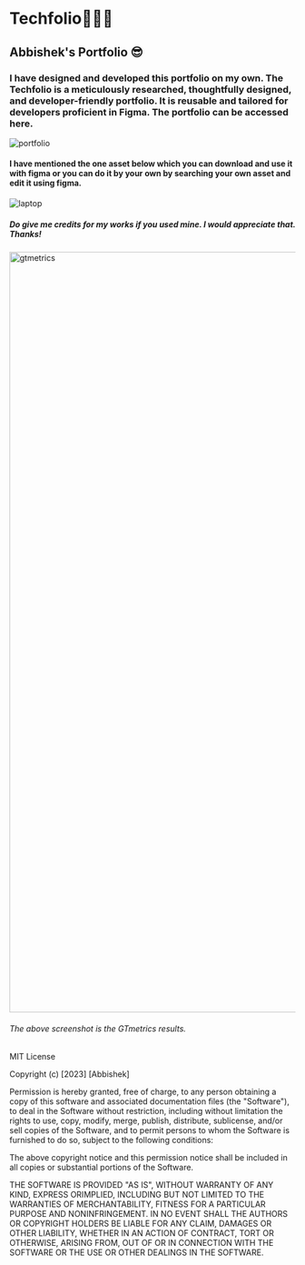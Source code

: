 # Techfolio🧑🏻‍💻
## Abbishek's Portfolio 😎

### I have designed and developed this portfolio on my own. The Techfolio is a meticulously researched, thoughtfully designed, and developer-friendly portfolio. It is reusable and tailored for developers proficient in Figma. The portfolio can be accessed here.

![portfolio](https://user-images.githubusercontent.com/98374007/235634772-96782b29-35bf-46be-b870-eb0b0dac333d.png)


#### I have mentioned the one asset below which you can download and use it with figma or you can do it by your own by searching your own asset and edit it using figma.
![laptop](https://user-images.githubusercontent.com/98374007/235636235-b5d90a23-b0f5-4064-9f2f-d9f17beec51a.svg)

##### Do give me credits for my works if you used mine. I would appreciate that. Thanks!

<img width="1339" alt="gtmetrics" src="https://user-images.githubusercontent.com/98374007/235640237-fb3da03f-8e0f-448f-9db2-6d5c69f12abf.png">

###### The above screenshot is the GTmetrics results.
MIT License

Copyright (c) [2023] [Abbishek]

Permission is hereby granted, free of charge, to any person obtaining a copy of this software and associated documentation files (the "Software"), to deal in the Software without restriction, including without limitation the rights to use, copy, modify, merge, publish, distribute, sublicense, and/or sell copies of the Software, and to permit persons to whom the Software is furnished to do so, subject to the following conditions:

The above copyright notice and this permission notice shall be included in all copies or substantial portions of the Software.

THE SOFTWARE IS PROVIDED "AS IS", WITHOUT WARRANTY OF ANY KIND, EXPRESS ORIMPLIED, INCLUDING BUT NOT LIMITED TO THE WARRANTIES OF MERCHANTABILITY, FITNESS FOR A PARTICULAR PURPOSE AND NONINFRINGEMENT. IN NO EVENT SHALL THE AUTHORS OR COPYRIGHT HOLDERS BE LIABLE FOR ANY CLAIM, DAMAGES OR OTHER LIABILITY, WHETHER IN AN ACTION OF CONTRACT, TORT OR OTHERWISE, ARISING FROM, OUT OF OR IN CONNECTION WITH THE SOFTWARE OR THE USE OR OTHER DEALINGS IN THE SOFTWARE.
